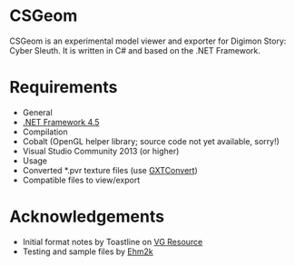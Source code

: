 CSGeom
======
CSGeom is an experimental model viewer and exporter for Digimon Story: Cyber Sleuth. It is written in C# and based on the .NET Framework.

Requirements
============
* General
 * [.NET Framework 4.5](http://www.microsoft.com/en-US/download/details.aspx?id=17718)
* Compilation
 * Cobalt (OpenGL helper library; source code not yet available, sorry!)
 * Visual Studio Community 2013 (or higher)
* Usage
 * Converted *.pvr texture files (use [GXTConvert](https://github.com/xdanieldzd/GXTConvert))
 * Compatible files to view/export

Acknowledgements
================
* Initial format notes by Toastline on [VG Resource](http://www.vg-resource.com/)
* Testing and sample files by [Ehm2k](https://twitter.com/Ehm2k)
